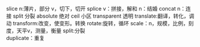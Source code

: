 slice   n:薄片，部分  v，切下，切开
splice   v：拼接，解和 n：结婚
concat   n：连接
split   分裂
absolute 绝对
ceil  小区
transparent 透明
translate:翻译，转化，调动
transform:改变，使变形。转换
rotate:旋转，循环
scale：n，规模，比例，刻度，天平v，测量，衡量
split:分裂  
duplicate：重复